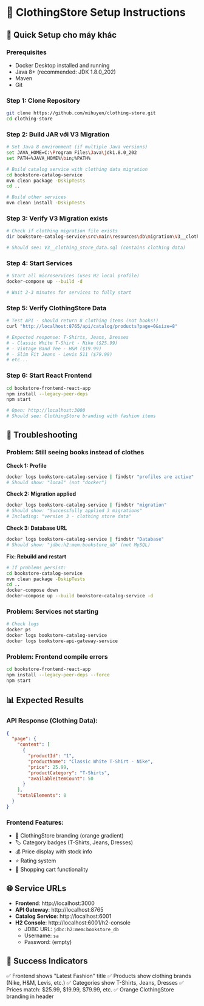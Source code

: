 # 👕 ClothingStore Setup Instructions

## 🎯 Quick Setup cho máy khác

### **Prerequisites**
- Docker Desktop installed and running
- Java 8+ (recommended: JDK 1.8.0_202)
- Maven
- Git

### **Step 1: Clone Repository**
```bash
git clone https://github.com/mihuyen/clothing-store.git
cd clothing-store
```

### **Step 2: Build JAR với V3 Migration**
```bash
# Set Java 8 environment (if multiple Java versions)
set JAVA_HOME=C:\Program Files\Java\jdk1.8.0_202
set PATH=%JAVA_HOME%\bin;%PATH%

# Build catalog service with clothing data migration
cd bookstore-catalog-service
mvn clean package -DskipTests
cd ..

# Build other services
mvn clean install -DskipTests
```

### **Step 3: Verify V3 Migration exists**
```bash
# Check if clothing migration file exists
dir bookstore-catalog-service\src\main\resources\db\migration\V3__clothing_store_data.sql

# Should see: V3__clothing_store_data.sql (contains clothing data)
```

### **Step 4: Start Services**
```bash
# Start all microservices (uses H2 local profile)
docker-compose up --build -d

# Wait 2-3 minutes for services to fully start
```

### **Step 5: Verify ClothingStore Data**
```bash
# Test API - should return 8 clothing items (not books!)
curl "http://localhost:8765/api/catalog/products?page=0&size=8"

# Expected response: T-Shirts, Jeans, Dresses
# - Classic White T-Shirt - Nike ($25.99)
# - Vintage Band Tee - H&M ($19.99)
# - Slim Fit Jeans - Levis 511 ($79.99)
# etc...
```

### **Step 6: Start React Frontend**
```bash
cd bookstore-frontend-react-app
npm install --legacy-peer-deps
npm start

# Open: http://localhost:3000
# Should see: ClothingStore branding with fashion items
```

## 🔧 Troubleshooting

### **Problem: Still seeing books instead of clothes**

**Check 1: Profile**
```bash
docker logs bookstore-catalog-service | findstr "profiles are active"
# Should show: "local" (not "docker")
```

**Check 2: Migration applied**
```bash
docker logs bookstore-catalog-service | findstr "migration"
# Should show: "Successfully applied 3 migrations"
# Including: "version 3 - clothing store data"
```

**Check 3: Database URL**
```bash
docker logs bookstore-catalog-service | findstr "Database"
# Should show: "jdbc:h2:mem:bookstore_db" (not MySQL)
```

**Fix: Rebuild and restart**
```bash
# If problems persist:
cd bookstore-catalog-service
mvn clean package -DskipTests
cd ..
docker-compose down
docker-compose up --build bookstore-catalog-service -d
```

### **Problem: Services not starting**
```bash
# Check logs
docker ps
docker logs bookstore-catalog-service
docker logs bookstore-api-gateway-service
```

### **Problem: Frontend compile errors**
```bash
cd bookstore-frontend-react-app
npm install --legacy-peer-deps --force
npm start
```

## 📊 Expected Results

### **API Response (Clothing Data):**
```json
{
  "page": {
    "content": [
      {
        "productId": "1",
        "productName": "Classic White T-Shirt - Nike",
        "price": 25.99,
        "productCategory": "T-Shirts",
        "availableItemCount": 50
      }
    ],
    "totalElements": 8
  }
}
```

### **Frontend Features:**
- 👕 ClothingStore branding (orange gradient)
- 🏷️ Category badges (T-Shirts, Jeans, Dresses)
- 💰 Price display with stock info
- ⭐ Rating system
- 🛒 Shopping cart functionality

## 🌐 Service URLs
- **Frontend**: http://localhost:3000
- **API Gateway**: http://localhost:8765
- **Catalog Service**: http://localhost:6001
- **H2 Console**: http://localhost:6001/h2-console
  - JDBC URL: `jdbc:h2:mem:bookstore_db`
  - Username: `sa`
  - Password: (empty)

## 🎊 Success Indicators
✅ Frontend shows "Latest Fashion" title
✅ Products show clothing brands (Nike, H&M, Levis, etc.)
✅ Categories show T-Shirts, Jeans, Dresses
✅ Prices match: $25.99, $19.99, $79.99, etc.
✅ Orange ClothingStore branding in header